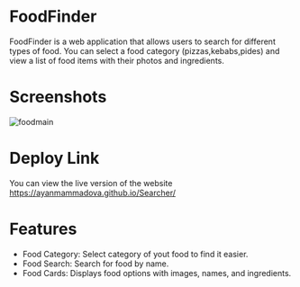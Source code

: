 # FoodFinder

FoodFinder is a web application that allows users to search for different types of food. You can select a food category (pizzas,kebabs,pides) and view a list of food items with their photos and ingredients.

# Screenshots
![foodmain](https://github.com/user-attachments/assets/50d31317-c79c-4ed6-8dc3-6f0cd66ca271)

# Deploy Link

You can view the live version of the website  https://ayanmammadova.github.io/Searcher/

# Features
- Food Category: Select category of yout food to find it easier.
- Food Search: Search for food by name.
- Food Cards: Displays food options with images, names, and ingredients.


